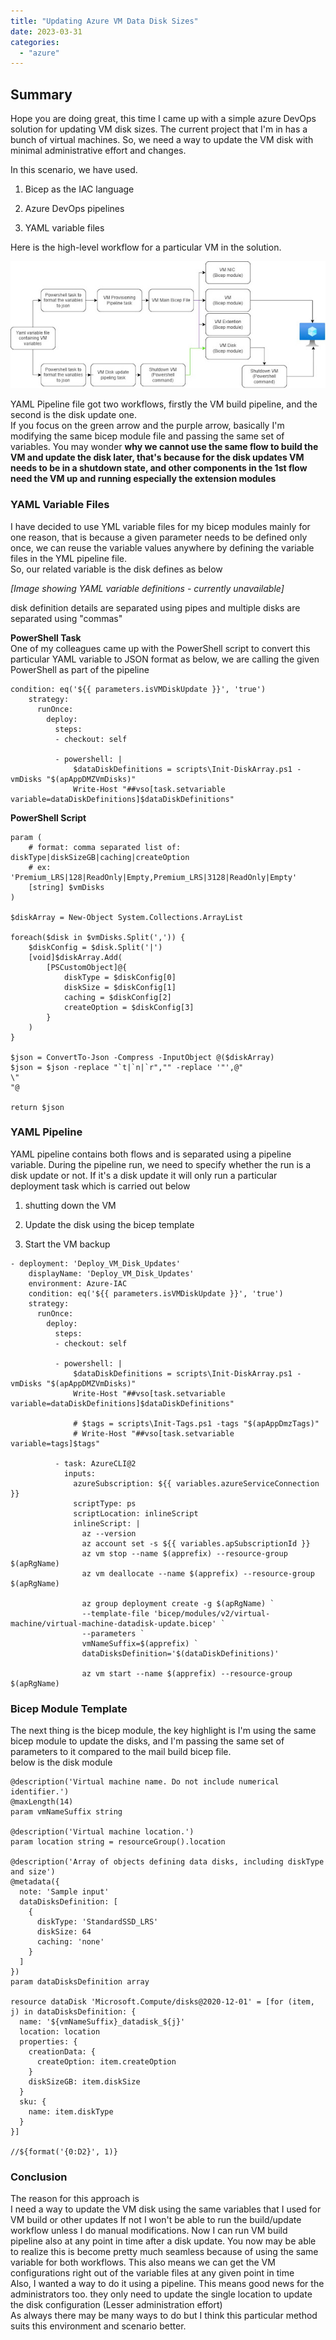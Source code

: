 ```yaml
---
title: "Updating Azure VM Data Disk Sizes"
date: 2023-03-31
categories: 
  - "azure"
---
```


## Summary

Hope you are doing great, this time I came up with a simple azure DevOps solution for updating VM disk sizes. The current project that I'm in has a bunch of virtual machines. So, we need a way to update the VM disk with minimal administrative effort and changes. 

In this scenario, we have used.

1. Bicep as the IAC language

3. Azure DevOps pipelines

5. YAML variable files 

Here is the high-level workflow for a particular VM in the solution.

[![](images/Untitled%20Diagram.jpg)](https://www.blogger.com/blog/post/edit/3493680135498724763/6045070247294416741?hl=en#)

YAML Pipeline file got two workflows, firstly the VM build pipeline, and the second is the disk update one.  
If you focus on the green arrow and the purple arrow, basically I'm modifying the same bicep module file and passing the same set of variables. You may wonder **why we cannot use the same flow to build the VM and update the disk later, that's because for the disk updates VM needs to be in a shutdown state, and other components in the 1st flow need the VM up and running especially the extension modules**

### YAML Variable Files

I have decided to use YML variable files for my bicep modules mainly for one reason, that is because a given parameter needs to be defined only once, we can reuse the variable values anywhere by defining the variable files in the YML pipeline file.  
So, our related variable is the disk defines as below

*[Image showing YAML variable definitions - currently unavailable]*

[](https://www.blogger.com/blog/post/edit/3493680135498724763/6045070247294416741?hl=en#)

disk definition details are separated using pipes and multiple disks are separated using "commas"

**PowerShell Task**  
One of my colleagues came up with the PowerShell script to convert this particular YAML variable to JSON format as below, we are calling the given PowerShell as part of the pipeline

```
condition: eq('${{ parameters.isVMDiskUpdate }}', 'true')
    strategy:
      runOnce:
        deploy:
          steps:
          - checkout: self

          - powershell: |
              $dataDiskDefinitions = scripts\Init-DiskArray.ps1 -vmDisks "$(apAppDMZVmDisks)"
              Write-Host "##vso[task.setvariable variable=dataDiskDefinitions]$dataDiskDefinitions"
```

**PowerShell Script**

```
param (
    # format: comma separated list of: diskType|diskSizeGB|caching|createOption
    # ex: 'Premium_LRS|128|ReadOnly|Empty,Premium_LRS|3128|ReadOnly|Empty'
    [string] $vmDisks   
)
    
$diskArray = New-Object System.Collections.ArrayList

foreach($disk in $vmDisks.Split(',')) {
    $diskConfig = $disk.Split('|')
    [void]$diskArray.Add(
        [PSCustomObject]@{
            diskType = $diskConfig[0]
            diskSize = $diskConfig[1]
            caching = $diskConfig[2]
            createOption = $diskConfig[3]
        }
    )
}

$json = ConvertTo-Json -Compress -InputObject @($diskArray)
$json = $json -replace "`t|`n|`r","" -replace '"',@"
\"
"@

return $json
```

### YAML Pipeline

YAML pipeline contains both flows and is separated using a pipeline variable. During the pipeline run, we need to specify whether the run is a disk update or not. If it's a disk update it will only run a particular deployment task which is carried out below

1. shutting down the VM

3. Update the disk using the bicep template

5. Start the VM backup

```
- deployment: 'Deploy_VM_Disk_Updates'
    displayName: 'Deploy_VM_Disk_Updates'
    environment: Azure-IAC
    condition: eq('${{ parameters.isVMDiskUpdate }}', 'true')
    strategy:
      runOnce:
        deploy:
          steps:
          - checkout: self

          - powershell: |
              $dataDiskDefinitions = scripts\Init-DiskArray.ps1 -vmDisks "$(apAppDMZVmDisks)"
              Write-Host "##vso[task.setvariable variable=dataDiskDefinitions]$dataDiskDefinitions"

              # $tags = scripts\Init-Tags.ps1 -tags "$(apAppDmzTags)"
              # Write-Host "##vso[task.setvariable variable=tags]$tags"
      
          - task: AzureCLI@2
            inputs:
              azureSubscription: ${{ variables.azureServiceConnection }}
              scriptType: ps
              scriptLocation: inlineScript
              inlineScript: |
                az --version
                az account set -s ${{ variables.apSubscriptionId }}
                az vm stop --name $(apprefix) --resource-group $(apRgName)
                az vm deallocate --name $(apprefix) --resource-group $(apRgName)

                az group deployment create -g $(apRgName) `
                --template-file 'bicep/modules/v2/virtual-machine/virtual-machine-datadisk-update.bicep' `
                --parameters `
                vmNameSuffix=$(apprefix) `
                dataDisksDefinition='$(dataDiskDefinitions)'

                az vm start --name $(apprefix) --resource-group $(apRgName)
```

### Bicep Module Template

The next thing is the bicep module, the key highlight is I'm using the same bicep module to update the disks, and I'm passing the same set of parameters to it compared to the mail build bicep file.  
below is the disk module

```
@description('Virtual machine name. Do not include numerical identifier.')
@maxLength(14)
param vmNameSuffix string

@description('Virtual machine location.')
param location string = resourceGroup().location

@description('Array of objects defining data disks, including diskType and size')
@metadata({
  note: 'Sample input'
  dataDisksDefinition: [
    {
      diskType: 'StandardSSD_LRS'
      diskSize: 64
      caching: 'none'
    } 
  ]
})
param dataDisksDefinition array

resource dataDisk 'Microsoft.Compute/disks@2020-12-01' = [for (item, j) in dataDisksDefinition: {
  name: '${vmNameSuffix}_datadisk_${j}'
  location: location
  properties: {
    creationData: {
      createOption: item.createOption
    }
    diskSizeGB: item.diskSize
  }
  sku: {
    name: item.diskType
  }
}]

//${format('{0:D2}', 1)}
```

### Conclusion

The reason for this approach is  
I need a way to update the VM disk using the same variables that I used for VM build or other updates If not I won't be able to run the build/update workflow unless I do manual modifications. Now I can run VM build pipeline also at any point in time after a disk update. You now may be able to realize this is become pretty much seamless because of using the same variable for both workflows. This also means we can get the VM configurations right out of the variable files at any given point in time  
Also, I wanted a way to do it using a pipeline. This means good news for the administrators too. they only need to update the single location to update the disk configuration (Lesser administration effort)  
As always there may be many ways to do but I think this particular method suits this environment and scenario better.
